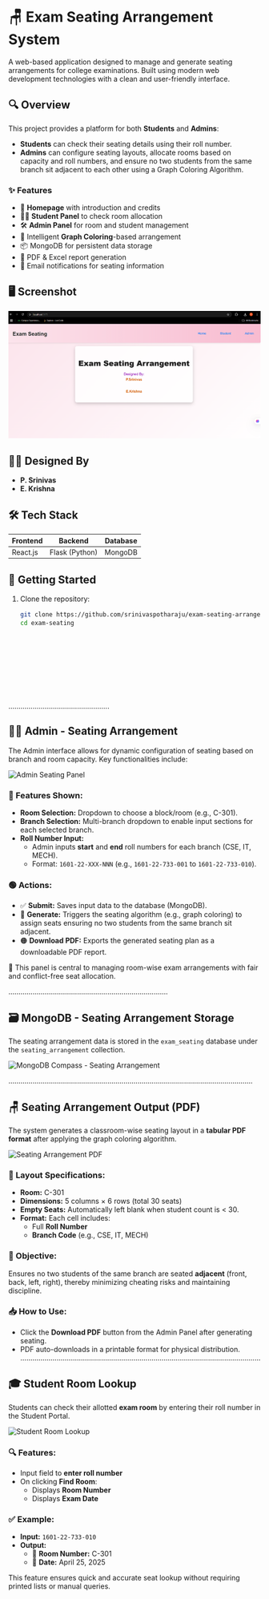 
# 🪑 Exam Seating Arrangement System

A web-based application designed to manage and generate seating arrangements for college examinations. Built using modern web development technologies with a clean and user-friendly interface.

## 🔍 Overview

This project provides a platform for both **Students** and **Admins**:

- **Students** can check their seating details using their roll number.
- **Admins** can configure seating layouts, allocate rooms based on capacity and roll numbers, and ensure no two students from the same branch sit adjacent to each other using a Graph Coloring Algorithm.

### ✨ Features

- 📄 **Homepage** with introduction and credits
- 👨‍🎓 **Student Panel** to check room allocation
- 🛠️ **Admin Panel** for room and student management
- 🧠 Intelligent **Graph Coloring**-based arrangement
- 📦 MongoDB for persistent data storage
- 🧾 PDF & Excel report generation
- 📧 Email notifications for seating information

## 🖥️ Screenshot

![Homepage](https://github.com/srinivaspotharaju/EXAM-SEATING-ARRANGMENT/blob/deeea251376975678e5fc402cd2828b9acaf2565/homepage.png)

## 👨‍💻 Designed By

- **P. Srinivas**
- **E. Krishna**

## 🛠️ Tech Stack

| Frontend      | Backend       | Database  |
| ------------- | ------------- | ----------|
| React.js      | Flask (Python)| MongoDB   |

## 🚀 Getting Started

1. Clone the repository:
   ```bash
   git clone https://github.com/srinivaspotharaju/exam-seating-arrangement-
   cd exam-seating










..................................................
## 🧑‍💼 Admin - Seating Arrangement

The Admin interface allows for dynamic configuration of seating based on branch and room capacity. Key functionalities include:

![Admin Seating Panel](https://github.com/srinivaspotharaju/EXAM-SEATING-ARRANGMENT/blob/deeea251376975678e5fc402cd2828b9acaf2565/adminpage.png)

### 🔧 Features Shown:
- **Room Selection:** Dropdown to choose a block/room (e.g., C-301).
- **Branch Selection:** Multi-branch dropdown to enable input sections for each selected branch.
- **Roll Number Input:**
  - Admin inputs **start** and **end** roll numbers for each branch (CSE, IT, MECH).
  - Format: `1601-22-XXX-NNN` (e.g., `1601-22-733-001` to `1601-22-733-010`).

### 🟢 Actions:
- ✅ **Submit:** Saves input data to the database (MongoDB).
- 🔵 **Generate:** Triggers the seating algorithm (e.g., graph coloring) to assign seats ensuring no two students from the same branch sit adjacent.
- 🟠 **Download PDF:** Exports the generated seating plan as a downloadable PDF report.

📌 This panel is central to managing room-wise exam arrangements with fair and conflict-free seat allocation.

...............................................................................
## 🗃️ MongoDB - Seating Arrangement Storage

The seating arrangement data is stored in the `exam_seating` database under the `seating_arrangement` collection.

![MongoDB Compass - Seating Arrangement](https://github.com/srinivaspotharaju/EXAM-SEATING-ARRANGMENT/blob/deeea251376975678e5fc402cd2828b9acaf2565/database.png)




.........................................................................................................................
## 🪑 Seating Arrangement Output (PDF)

The system generates a classroom-wise seating layout in a **tabular PDF format** after applying the graph coloring algorithm.

![Seating Arrangement PDF](https://github.com/srinivaspotharaju/EXAM-SEATING-ARRANGMENT/blob/deeea251376975678e5fc402cd2828b9acaf2565/seating%20arrangement.png?raw=true)

### 📐 Layout Specifications:
- **Room:** C-301
- **Dimensions:** 5 columns × 6 rows (total 30 seats)
- **Empty Seats:** Automatically left blank when student count is < 30.
- **Format:** Each cell includes:
  - Full **Roll Number**
  - **Branch Code** (e.g., CSE, IT, MECH)

### 🎯 Objective:
Ensures no two students of the same branch are seated **adjacent** (front, back, left, right), thereby minimizing cheating risks and maintaining discipline.

### 📥 How to Use:
- Click the **Download PDF** button from the Admin Panel after generating seating.
- PDF auto-downloads in a printable format for physical distribution.
.......................................................................................................................
## 🎓 Student Room Lookup

Students can check their allotted **exam room** by entering their roll number in the Student Portal.

![Student Room Lookup](https://github.com/srinivaspotharaju/EXAM-SEATING-ARRANGMENT/blob/deeea251376975678e5fc402cd2828b9acaf2565/student%20lookup.png?raw=true)

### 🔍 Features:
- Input field to **enter roll number**
- On clicking **Find Room**:
  - Displays **Room Number**
  - Displays **Exam Date**

### ✅ Example:
- **Input:** `1601-22-733-010`
- **Output:**
  - 🏫 **Room Number:** C-301  
  - 📅 **Date:** April 25, 2025

This feature ensures quick and accurate seat lookup without requiring printed lists or manual queries.
